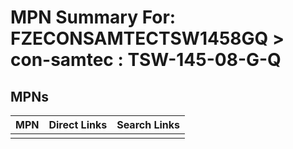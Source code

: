 



# MPN Summary For: FZECONSAMTECTSW1458GQ > con-samtec : TSW-145-08-G-Q

## MPNs
  

|MPN|Direct Links|Search Links|
| :--- | :--- | :--- |
||||
